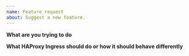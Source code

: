 ```yaml
---
name: Feature request
about: Suggest a new feature.
---
```


<!--
Welcome to HAProxy Ingress and thank you for contributing to the project!

Please fill and submit this issue only if you want to submit a new feature
request. Use Slack or mailing list instead if you need support or if you
are in doubt if HAProxy Ingress already do what you are proposing.
-->

**What are you trying to do**

<!-- A clear and concise description of what you want to happen -->


**What HAProxy Ingress should do or how it should behave differently**

<!-- Describe how HAProxy Ingress could be changed or evolved -->

